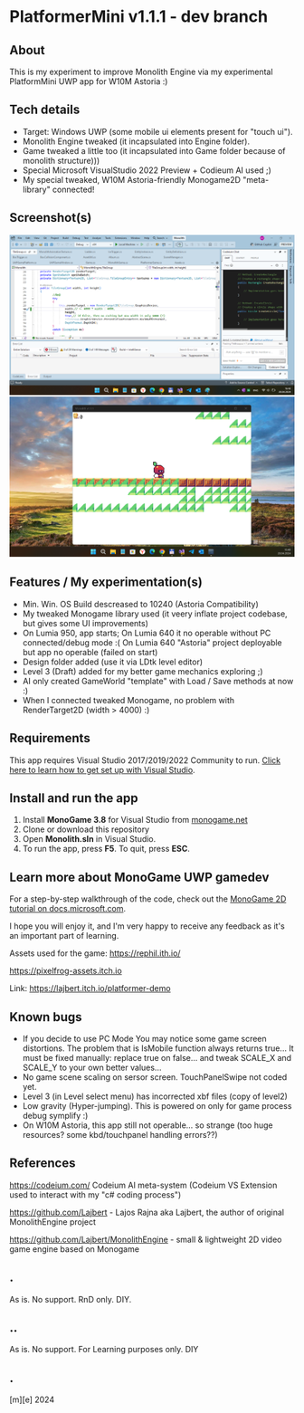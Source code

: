 # PlatformerMini v1.1.1 - dev branch

## About 
This is my experiment to improve Monolith Engine via my experimental PlatformMini UWP app for W10M Astoria :) 

## Tech details
- Target: Windows UWP (some mobile ui elements present for "touch ui").
- Monolith Engine tweaked (it incapsulated into Engine folder).
- Game tweaked a little too (it incapsulated into Game folder because of monolith structure)))
- Special Microsoft VisualStudio 2022 Preview + Codieum AI used ;)
- My special tweaked, W10M Astoria-friendly Monogame2D "meta-library" connected!

## Screenshot(s)

![](Images/shot01.png)
![](Images/shot02.png)

## Features / My experimentation(s)
- Min. Win. OS Build descreased to 10240 (Astoria Compatibility)
- My tweaked Monogame library used (it veery inflate project codebase, but gives some UI improvements)
- On Lumia 950, app starts; On Lumia 640 it no operable without PC connected/debug mode :( On Lumia 640 "Astoria" project deployable but app no operable (failed on start)
- Design folder added (use it via LDtk level editor)
- Level 3 (Draft) added for my better game mechanics exploring ;)
- AI only created GameWorld "template" with Load / Save methods at now :) 
- When I connected tweaked Monogame, no problem with RenderTarget2D (width > 4000) :)

## Requirements
This app requires Visual Studio 2017/2019/2022 Community to run. [Click here to learn how to get set up with Visual Studio](https://docs.microsoft.com/windows/uwp/get-started/get-set-up).

## Install and run the app
1. Install **MonoGame 3.8** for Visual Studio from [monogame.net](http://www.monogame.net/)
2. Clone or download this repository
3. Open **Monolith.sln** in Visual Studio.
4. To run the app, press **F5**. To quit, press **ESC**.

## Learn more about MonoGame UWP gamedev
For a step-by-step walkthrough of the code, check out the [MonoGame 2D tutorial on docs.microsoft.com](https://web.archive.org/web/20170907085024/https://docs.microsoft.com/en-us/windows/uwp/get-started/get-started-tutorial-game-mg2d).

I hope you will enjoy it, and I'm very happy to receive any feedback as it's an important part of learning.

Assets used for the game:
https://rephil.ith.io/

https://pixelfrog-assets.itch.io

Link: https://lajbert.itch.io/platformer-demo

## Known bugs
- If you decide to use PC Mode You may notice some game screen distortions. The problem that is IsMobile function always returns true... It must be fixed manually: replace true on false... and tweak SCALE_X and SCALE_Y to your own better values...  
- No game scene scaling on sersor screen. TouchPanelSwipe not coded yet.
- Level 3 (in Level select menu) has incorrected xbf files (copy of level2)
- Low gravity (Hyper-jumping). This is powered on only for game process debug symplify :)
- On W10M Astoria, this app still not operable... so strange (too huge resources? some kbd/touchpanel handling errors??)

## References

https://codeium.com/ Codeium AI meta-system (Codeium VS Extension used to interact with my "c# coding process")

https://github.com/Lajbert - Lajos Rajna aka Lajbert, the author of original MonolithEngine project

https://github.com/Lajbert/MonolithEngine - small & lightweight 2D video game engine based on Monogame

## . 
As is. No support. RnD only. DIY.

## ..
As is. No support. For Learning purposes only. DIY

## .
[m][e] 2024
